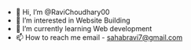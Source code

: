 - 👋 Hi, I’m @RaviChoudhary00
- 👀 I’m interested in Website Building 
- 🌱 I’m currently learning Web development 
- 📫 How to reach me email - sahabravi7@gmail.com

<!---
RaviChoudhary00/RaviChoudhary00 is a ✨ special ✨ repository because its `README.md` (this file) appears on your GitHub profile.
You can click the Preview link to take a look at your changes.
--->
